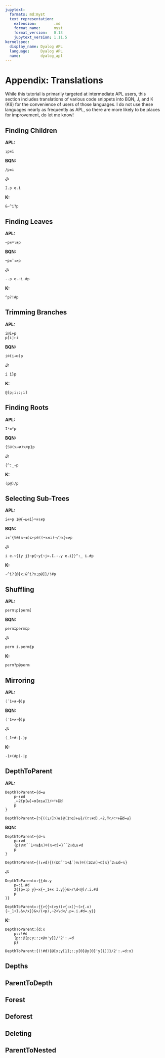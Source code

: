 ```yaml
---
jupytext:
  formats: md:myst
  text_representation:
    extension:        .md
    format_name:      myst
    format_version:   0.13
    jupytext_version: 1.11.5
kernelspec:
  display_name: Dyalog APL
  language:     Dyalog APL
  name:         dyalog_apl
---
```


# Appendix: Translations

While this tutorial is primarily targeted at intermediate APL users, this section includes translations of various code snippets into BQN, J, and K (K6) for the convenience of users of those languages. I do not use these languages nearly as frequently as APL, so there are more likely to be places for improvement, do let me know!

## Finding Children

**APL:**

```
⍸p∊i
```

**BQN:**

```
/p∊i
```

**J:**

```
I.p e.i
```

**K:**

```
&~^i?p
```

## Finding Leaves

**APL:**

```
~p∊⍨⍳≢p
```

**BQN:**

```
¬p∊˜↕≠p
```

**J:**

```
-.p e.~i.#p
```

**K:**

```
^p?!#p
```

## Trimming Branches

**APL:**

```
i@i⊢p
p[i]←i
```

**BQN:**

```
i⌾(i⊸⊏)p
```

**J:**

```
i i}p
```

**K:**

```
@[p;i;:;i]
```

## Finding Roots

**APL:**

```
I⍣≡⍨p
```

**BQN:**

```
{𝕊⍟(𝕩⊸≢)𝕩⊏p}p
```

**J:**

```
{^:_~p
```

**K:**

```
(p@)/p
```

## Selecting Sub-Trees

**APL:**

```
i∊⍨p I@{~⍵∊i}⍣≡⍳≢p
```

**BQN:**

```
i∊˜{𝕊⍟(𝕩⊸≢)⊏⟜p⌾((¬𝕩∊i)⊸/)𝕩}↕≠p
```

**J:**

```
i e.~{{y j}~p{~y{~j=.I.-.y e.i}}^:_ i.#p
```

**K:**

```
~^i?{@[x;&^i?x;p@]}/!#p
```

## Shuffling

**APL:**

```
perm⍳p[perm]
```

**BQN:**

```
perm⊐perm⊏p
```

**J:**

```
perm i.perm{p
```

**K:**

```
perm?p@perm
```

## Mirroring

**APL:**

```
(¯1+≢-⌽)p
```

**BQN:**

```
(¯1+≠-⌽)p
```

**J:**

```
(_1+#-|.)p
```

**K:**

```
-1+(#p)-|p
```

## DepthToParent

**APL:**

```
DepthToParent←{d←⍵
    p←⍳≢d
    _←2{p[⍵]←⍺[⍺⍸⍵]}/⊂⍤⊢⌸d
    p
}

DepthToParent←{⊃{((⍸/⌷⊃)⍺)@(1⊃⍺)⊢⍵}/(⊂⍳≢d),⍨2,⍥⊂/⊂⍤⊢⌸d←⍵}
```

**BQN:**

```
DepthToParent←{d←𝕩
    p←↕≠d
    {p(𝕨⊏˜¯1+𝕨⍋𝕩)⌾(𝕩⊸⊏)↩}´˘2↕d⊔↕≠d
    p
}

DepthToParent←{(↕≠d){((⊑⊏˜¯1+⍋´)𝕨)⌾((1⊑𝕨)⊸⊏)𝕩}˝2↕⊔d←𝕩}
```

**J:**

```
DepthToParent=:{{d=.y
    p=:i.#d
    2{{p=:p y}~x{~_1+x I.y}}&>/\d<@]/.i.#d
    p
}}

DepthToParent=:{{>{{<(>y)(>{:x)}~(>{.x){~_1+I.&>/x}}&>/(<p),~2<\d</.p=.i.#d=.y}}
```

**K:**

```
DepthToParent:{d:x
    p::!#d
    {p::@[p;y;:;x@x'y]}/'2':.=d
    p}

DepthToParent:{(!#d){@[x;y[1];:;y[0]@y[0]'y[1]]}/2':.=d:x}
```

## Depths

## ParentToDepth

## Forest

## Deforest

## Deleting

## ParentToNested
